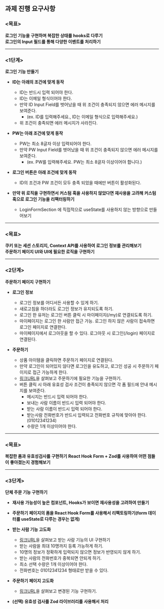 ## 과제 진행 요구사항

### <목표>
**로그인 기능을 구현하며 복잡한 상태를 hooks로 다루기**  
**로그인의 Input 필드를 통해 다양한 이벤트를 처리하기**

---

### <1단계>
**로그인 기능 만들기**

- **ID는 아래의 조건에 맞게 동작**
  - ID는 반드시 입력 되어야 한다.
  - ID는 이메일 형식이어야 한다.
  - 만약 ID Input Field를 벗어났을 때 위 조건이 충족되지 않으면 에러 메시지를 보여준다.
    - (ex. ID를 입력해주세요., ID는 이메일 형식으로 입력해주세요.)
  - 위 조건이 충족되면 에러 메시지가 사라진다.

- **PW는 아래 조건에 맞게 동작**
  - PW는 최소 8글자 이상 입력되어야 한다.
  - 만약 PW Input Field를 벗어났을 때 위 조건이 충족되지 않으면 에러 메시지를 보여준다.
    - (ex. PW를 입력해주세요. PW는 최소 8글자 이상이어야 합니다.)

- **로그인 버튼은 아래 조건에 맞게 동작**
  - ID의 조건과 PW 조건이 모두 충족 되었을 때에만 버튼이 활성화된다.

- **만약 위 로직을 구현하면서 커스텀 훅을 사용하지 않았다면 재사용을 고려해 커스텀 훅으로 로그인 기능을 리팩터링하기**
  - LoginFormSection 에 직접적으로 useState를 사용하지 않는 방향으로 만들어보기

---

### <목표>
**쿠키 또는 세션 스토리지, Context API를 사용하여 로그인 정보를 관리해보기**  
**주문하기 페이지 UI와 UI에 필요한 로직을 구현하기**

---

### <2단계>
**주문하기 페이지 구현하기**

- **로그인 정보**
  - 로그인 정보를 어디서든 사용할 수 있게 하기.
  - 새로고침을 하더라도 로그인 정보가 유지되도록 하기.
  - 로그인 한 유저는 로그인 버튼 클릭 시 마이페이지(/my)로 연결되도록 하기.
  - 마이페이지는 로그인 한 사람만 접근 가능. 로그인 하지 않은 사람이 접속하면 로그인 페이지로 연결한다.
  - 마이페이지에서 로그아웃을 할 수 있다. 로그아웃 시 로그인(/login) 페이지로 연결된다.

- **주문하기**
  - 상품 아이템을 클릭하면 주문하기 페이지로 연결된다.
  - 만약 로그인이 되어있지 않다면 로그인을 유도하고, 로그인 성공 시 주문하기 페이지로 접근 가능하게 한다.
  - [링크URL](https://kakaotech-mission2-order-step2.pages.dev/)을 살펴보고 주문하기에 필요한 기능을 구현하기.
  - 버튼 클릭 시 아래 유효성 검사 조건이 충족되지 않으면 각 폼 필드에 안내 메시지를 보여준다.
    - 메시지는 반드시 입력 되어야 한다.
    - 보내는 사람 이름이 반드시 입력 되어야 한다.
    - 받는 사람 이름이 반드시 입력 되어야 한다.
    - 받는사람 전화번호가 반드시 입력되고 전화번호 규칙에 맞아야 한다. (01012341234)
    - 수량은 1개 이상이어야 한다.

---

### <목표>
**복잡한 폼과 유효성검사를 구현하기**
**React Hook Form + Zod를 사용하여 어떤 점들이 좋아졌는지 경험해보기**

---

### <3단계>
**단체 주문 기능 구현하기**

- **재사용 가능성이 높은 컴포넌트, Hooks가 보이면 재사용성을 고려하여 만들기**
- **주문하기 페이지의 폼을 React Hook Form를 사용해서 리팩토링하기(form 데이터를 useState로 다루는 경우는 없게)**

- **받는 사람 기능 고도화**
  - [링크URL](https://kakaotech-mission2-order.pages.dev/)을 살펴보고 받는 사람 기능의 UI 구현하기
  - 받는 사람을 최대 10명까지 등록 가능하게 하기.
  - 10명의 정보가 정확하게 입력되지 않으면 정보가 반영되지 않게 하기.
  - 받는 사람의 전화번호가 중복되면 안되게 하기.
  - 최소 선택 수량은 1개 이상이어야 한다.
  - 전화번호는 01012341234 형태로만 받을 수 있다.

- **주문하기 페이지 고도화**
  - [링크URL](https://kakaotech-mission2-order.pages.dev/)을 살펴보고 변경된 기능 구현하기.

- **(선택) 유효성 검사를 Zod 라이브러리를 사용해서 처리**
